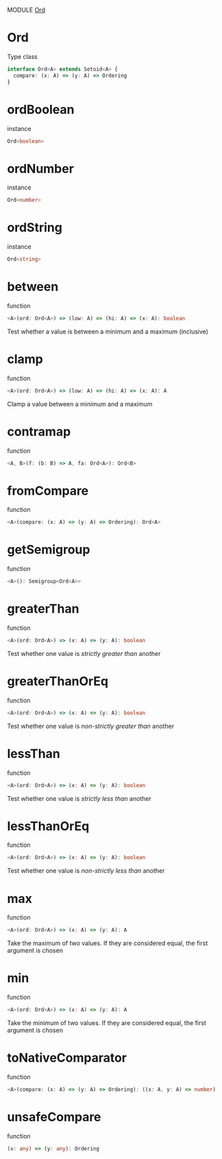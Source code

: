MODULE [Ord](https://github.com/gcanti/fp-ts/blob/master/src/Ord.ts)
# Ord
Type class
```ts
interface Ord<A> extends Setoid<A> {
  compare: (x: A) => (y: A) => Ordering
}
```
# ordBoolean
instance
```ts
Ord<boolean>
```

# ordNumber
instance
```ts
Ord<number>
```

# ordString
instance
```ts
Ord<string>
```
# between
function
```ts
<A>(ord: Ord<A>) => (low: A) => (hi: A) => (x: A): boolean
```
Test whether a value is between a minimum and a maximum (inclusive)

# clamp
function
```ts
<A>(ord: Ord<A>) => (low: A) => (hi: A) => (x: A): A
```
Clamp a value between a minimum and a maximum

# contramap
function
```ts
<A, B>(f: (b: B) => A, fa: Ord<A>): Ord<B>
```

# fromCompare
function
```ts
<A>(compare: (x: A) => (y: A) => Ordering): Ord<A>
```

# getSemigroup
function
```ts
<A>(): Semigroup<Ord<A>>
```

# greaterThan
function
```ts
<A>(ord: Ord<A>) => (x: A) => (y: A): boolean
```
Test whether one value is _strictly greater than_ another

# greaterThanOrEq
function
```ts
<A>(ord: Ord<A>) => (x: A) => (y: A): boolean
```
Test whether one value is _non-strictly greater than_ another

# lessThan
function
```ts
<A>(ord: Ord<A>) => (x: A) => (y: A): boolean
```
Test whether one value is _strictly less than_ another

# lessThanOrEq
function
```ts
<A>(ord: Ord<A>) => (x: A) => (y: A): boolean
```
Test whether one value is _non-strictly less than_ another

# max
function
```ts
<A>(ord: Ord<A>) => (x: A) => (y: A): A
```
Take the maximum of two values. If they are considered equal, the first argument is chosen

# min
function
```ts
<A>(ord: Ord<A>) => (x: A) => (y: A): A
```
Take the minimum of two values. If they are considered equal, the first argument is chosen

# toNativeComparator
function
```ts
<A>(compare: (x: A) => (y: A) => Ordering): ((x: A, y: A) => number)
```

# unsafeCompare
function
```ts
(x: any) => (y: any): Ordering
```